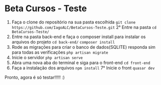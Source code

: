 # Beta Cursos - Teste

1. Faça o clone do repositório na sua pasta escolhida
    ``git clone https://github.com/IagoALC/BetaCursos-Teste.git``
2° Entre na pasta
    ``cd BetaCursos-Teste/``
2. Entre na pasta back-end e faça o composer install para instalar os arquivos do projeto
    ``cd back-end/``
    ``composer install``
3. Rode as migrações para criar o banco de dados(SQLITE) responda sim para todas as verificações
    ``php artisan migrate``
4. Inicie o servidor
    ``php artisan serve``
5. Abra uma nova aba do terminal e siga para o front-end
    ``cd front-end``
6. Faça a instalação dos arquivos
    ``npm install``
7° Inicie o front
    ``quasar dev``

Pronto, agora é só testar!!!!! :)